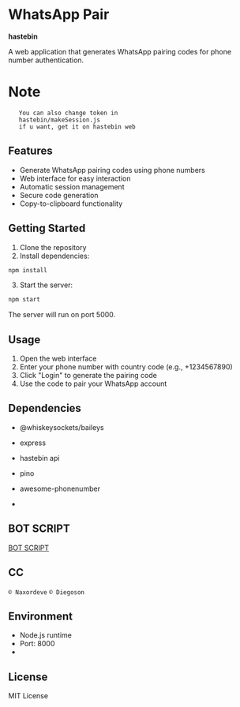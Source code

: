 # WhatsApp Pair

**hastebin**

A web application that generates WhatsApp pairing codes for phone number authentication.

# Note
```
   You can also change token in
   hastebin/makeSession.js
   if u want, get it on hastebin web
```

## Features

- Generate WhatsApp pairing codes using phone numbers
- Web interface for easy interaction
- Automatic session management
- Secure code generation
- Copy-to-clipboard functionality

## Getting Started

1. Clone the repository
2. Install dependencies:
```bash
npm install
```
3. Start the server:
```bash
npm start
```
The server will run on port 5000.

## Usage

1. Open the web interface
2. Enter your phone number with country code (e.g., +1234567890)
3. Click "Login" to generate the pairing code
4. Use the code to pair your WhatsApp account

## Dependencies

- @whiskeysockets/baileys
- express
- hastebin api
- pino
- awesome-phonenumber

- 
## BOT SCRIPT
[BOT SCRIPT](https://github.com/naxordeve/whatsapp-bot)

## CC
```© Naxordeve```
```© Diegoson```

## Environment

- Node.js runtime
- Port: 8000
- 
## License

MIT License
